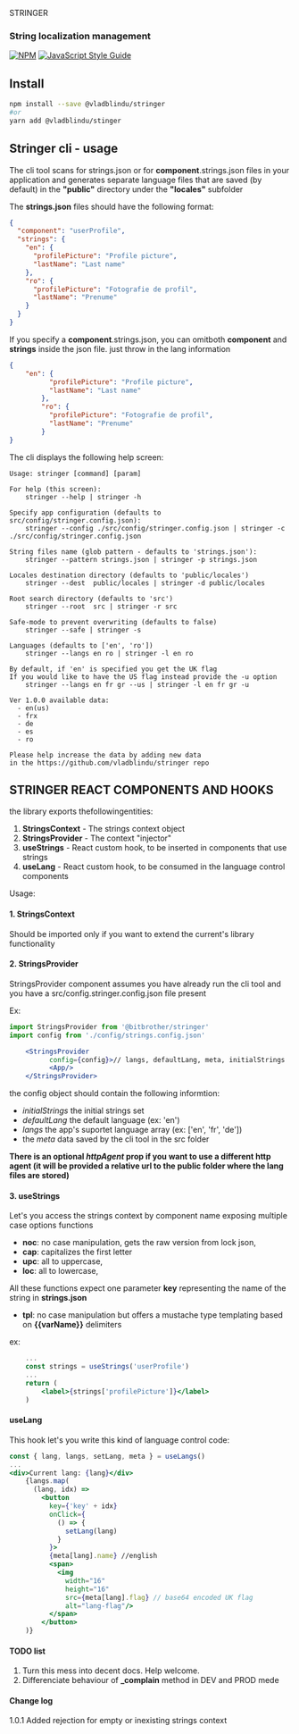  STRINGER
### String localization management

[![NPM](https://img.shields.io/npm/v/stringer.svg)](https://www.npmjs.com/package/stringer)
[![JavaScript Style Guide](https://img.shields.io/badge/code_style-standard-brightgreen.svg)](https://standardjs.com)

## Install

```bash
npm install --save @vladblindu/stringer
#or
yarn add @vladblindu/stinger
```

## Stringer cli - usage

The cli tool scans for strings.json or for **component**.strings.json files
in your application and generates separate language files that are saved (by default) in the
**"public"** directory under the **"locales"** subfolder

The **strings.json** files should have the following format:
```json
{
  "component": "userProfile",
  "strings": {
    "en": {
      "profilePicture": "Profile picture",
      "lastName": "Last name"
    },
    "ro": {
      "profilePicture": "Fotografie de profil",
      "lastName": "Prenume"
    }
  }
}
```
If you specify a **component**.strings.json, you can omitboth **component** and **strings**
inside the json file. just throw in the lang information
```json
{
    "en": {
          "profilePicture": "Profile picture",
          "lastName": "Last name"
        },
        "ro": {
          "profilePicture": "Fotografie de profil",
          "lastName": "Prenume"
        }
}
```

The cli displays the following help screen:

    Usage: stringer [command] [param]

    For help (this screen):
        stringer --help | stringer -h

    Specify app configuration (defaults to src/config/stringer.config.json):
        stringer --config ./src/config/stringer.config.json | stringer -c ./src/config/stringer.config.json

    String files name (glob pattern - defaults to 'strings.json'):
        stringer --pattern strings.json | stringer -p strings.json

    Locales destination directory (defaults to 'public/locales')
        stringer --dest  public/locales | stringer -d public/locales

    Root search directory (defaults to 'src')
        stringer --root  src | stringer -r src

    Safe-mode to prevent overwriting (defaults to false)
        stringer --safe | stringer -s

    Languages (defaults to ['en', 'ro'])
        stringer --langs en ro | stringer -l en ro

    By default, if 'en' is specified you get the UK flag
    If you would like to have the US flag instead provide the -u option
        stringer --langs en fr gr --us | stringer -l en fr gr -u

    Ver 1.0.0 available data:
      - en(us)
      - frx
      - de
      - es
      - ro

    Please help increase the data by adding new data
    in the https://github.com/vladblindu/stringer repo

## STRINGER REACT COMPONENTS AND HOOKS

the library exports thefollowingentities:

1. **StringsContext** - The strings context object
2. **StringsProvider** - The context "injector"
3. **useStrings** - React custom hook, to be inserted in components that use strings
4. **useLang** - React custom hook, to be consumed in the language control components

Usage:

#### 1. **StringsContext**
Should be imported only if you want to extend the current's library functionality

#### 2. **StringsProvider**

StringsProvider component assumes you have already run the cli tool and you have a src/config.stringer.config.json file present


Ex:
```jsx harmony
import StringsProvider from '@bitbrother/stringer'
import config from './config/strings.config.json'

    <StringsProvider
          config={config}>// langs, defaultLang, meta, initialStrings
          <App/>
    </StringsProvider>
```
the config object should contain the following informtion:

* *initialStrings* the initial strings set
* *defaultLang* the default language (ex: 'en')
* *langs* the app's suportet language array (ex: ['en', 'fr', 'de'])
* the *meta* data saved by the cli tool in the src folder

__There is an optional  *httpAgent* prop if you want to use a different http agent
(it will be provided a relative url to the public folder where the lang files are stored)__

#### 3. **useStrings**

Let's you access the strings context by component name exposing multiple
case options functions

- **noc**: no case manipulation, gets the raw version from lock json,
- **cap**: capitalizes the first letter
- **upc**: all to uppercase,
- **loc**: all to lowercase,

All these functions expect one parameter **key** representing the name of the string in **strings.json**

- **tpl**: no case manipulation but offers a mustache type templating based on **{{varName}}**
delimiters


ex:
```jsx harmony
    ...
    const strings = useStrings('userProfile')
    ...
    return (
        <label>{strings['profilePicture']}</label>
    )
```
####  **useLang**

This hook let's you write this kind of language control code:
```jsx harmony
const { lang, langs, setLang, meta } = useLangs()
...
<div>Current lang: {lang}</div>
    {langs.map(
      (lang, idx) =>
        <button
          key={'key' + idx}
          onClick={
            () => {
              setLang(lang)
            }
          }>
          {meta[lang].name} //english
          <span>
            <img
              width="16"
              height="16"
              src={meta[lang].flag} // base64 encoded UK flag
              alt="lang-flag"/>
          </span>
        </button>
    )}
````
#### TODO list
1. Turn this mess into decent docs. Help welcome.
2. Differenciate behaviour of **_complain** method in DEV and PROD mede

#### Change log
1.0.1 Added rejection for empty or inexisting strings context
